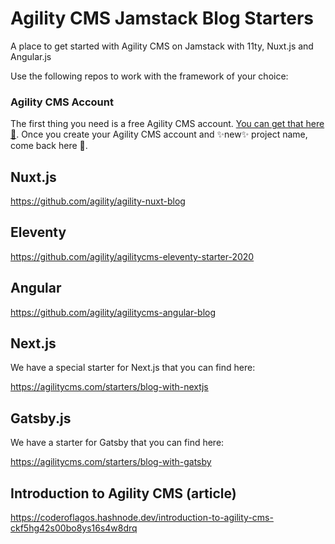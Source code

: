# Agility CMS Jamstack Blog Starters
A place to get started with Agility CMS on Jamstack with 11ty, Nuxt.js and Angular.js

Use the following repos to work with the framework of your choice:

### Agility CMS Account
The first thing you need is a free Agility CMS account. [You can get that here 👋](https://manager.agilitycms.com/org/subscriptions/instance-setup?template=jamstack-blog&plan=agility-free).
Once you create your Agility CMS account and ✨new✨ project name, come back here 🧐.

## Nuxt.js
https://github.com/agility/agility-nuxt-blog

## Eleventy
https://github.com/agility/agilitycms-eleventy-starter-2020

## Angular
https://github.com/agility/agilitycms-angular-blog

## Next.js
We have a special starter for Next.js that you can find here: 

https://agilitycms.com/starters/blog-with-nextjs

## Gatsby.js
We have a starter for Gatsby that you can find here: 

https://agilitycms.com/starters/blog-with-gatsby

## Introduction to Agility CMS (article)
https://coderoflagos.hashnode.dev/introduction-to-agility-cms-ckf5hg42s00bo8ys16s4w8drq
